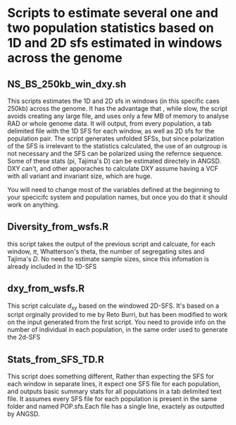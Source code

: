 # Scripts to estimate several one and two population statistics based on 1D and 2D sfs estimated in windows across the genome

## NS_BS_250kb_win_dxy.sh

This scripts estimates the 1D and 2D sfs in windows (in this specific caes 250kb) across the genome. It has the advantage that , while slow, the script avoids creating any large file, and uses only a few MB of memory to analyse  RAD or whole genome data. It will output, from every population, a tab delimited file with the 1D SFS for each window, as well as 2D sfs for the population pair. The script generates unfolded SFSs, but since polarization of the SFS is irrelevant to the statistics calculated, the use of an outgroup is not necessary and the SFS can be polarized using the refernce sequence. Some of these stats (pi, Tajima's D) can be estimated directely in ANGSD. DXY can't, and other apporaches to calculate DXY assume having a VCF with all variant and invariant size, which are huge. 

You will need to change most of the variables defined at the beginning to your specicifc system and population names, but once you do that it should work on anything.

## Diversity_from_wsfs.R
this script takes the output of the previous script and calcuate, for each window, $\pi$, Whatterson's theta, the number of segregating sites and Tajima's *D*. No need to estimate sample sizes, since this infomation is already included in the 1D-SFS

## dxy_from_wsfs.R

This script calculate $d_{xy}$ based on the windowed 2D-SFS. It's based on a script orginally provided to me by Reto Burri, but has been modified to work on the input generated from the first script. You need to provide info on the number of individual in each population, in the same order used to generate the 2d-SFS

## Stats_from_SFS_TD.R

This script does something different, Rather than expecting the SFS for each window in separate lines, it expect one SFS file for each population, and outputs basic summary stats for all populations in a tab delimited text file. It assumes every SFS file for each population is present in the same folder and named POP.sfs.Each file has a single line, exactely as outputted by ANGSD. 


